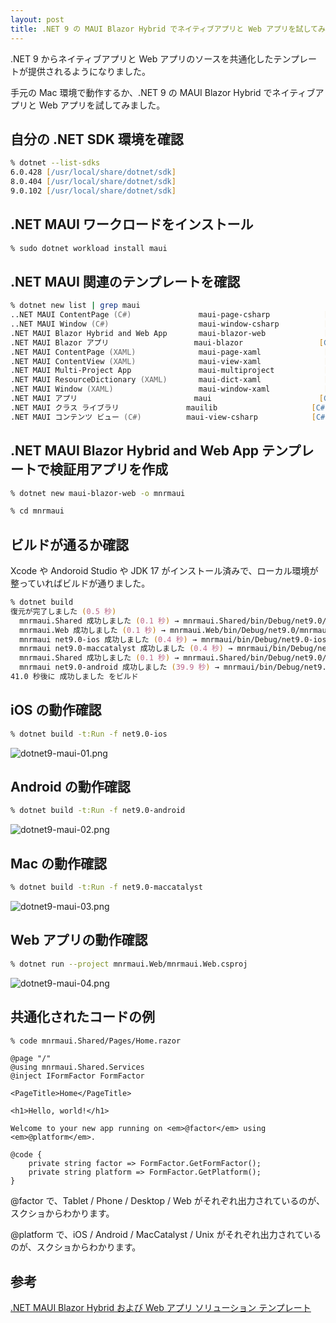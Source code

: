 ```yaml
---
layout: post
title: .NET 9 の MAUI Blazor Hybrid でネイティブアプリと Web アプリを試してみた
---
```


.NET 9 からネイティブアプリと Web アプリのソースを共通化したテンプレートが提供されるようになりました。

手元の Mac 環境で動作するか、.NET 9 の MAUI Blazor Hybrid でネイティブアプリと Web アプリを試してみました。

## 自分の .NET SDK 環境を確認

```zsh
% dotnet --list-sdks
6.0.428 [/usr/local/share/dotnet/sdk]
8.0.404 [/usr/local/share/dotnet/sdk]
9.0.102 [/usr/local/share/dotnet/sdk]
```

## .NET MAUI ワークロードをインストール

```zsh
% sudo dotnet workload install maui
```

## .NET MAUI 関連のテンプレートを確認

```zsh
% dotnet new list | grep maui
..NET MAUI ContentPage (C#)               maui-page-csharp            [C#]        MAUI/Android/iOS/macOS/Mac Catalyst/WinUI/Tizen/Xaml/Code                    
..NET MAUI Window (C#)                    maui-window-csharp          [C#]        MAUI/Android/iOS/macOS/Mac Catalyst/WinUI/Tizen/Xaml/Code                    
.NET MAUI Blazor Hybrid and Web App       maui-blazor-web             [C#]        MAUI/Android/iOS/macOS/Mac Catalyst/Windows/Tizen/Blazor/Blazor Hybrid/Mobile
.NET MAUI Blazor アプリ                   maui-blazor                 [C#]        MAUI/Android/iOS/macOS/Mac Catalyst/Windows/Tizen/Blazor/Blazor Hybrid/Mobile
.NET MAUI ContentPage (XAML)              maui-page-xaml              [C#]        MAUI/Android/iOS/macOS/Mac Catalyst/WinUI/Tizen/Xaml/Code                    
.NET MAUI ContentView (XAML)              maui-view-xaml              [C#]        MAUI/Android/iOS/macOS/Mac Catalyst/WinUI/Tizen/Xaml/Code                    
.NET MAUI Multi-Project App               maui-multiproject           [C#]        MAUI/Android/iOS/macOS/Mac Catalyst/Windows/Mobile                           
.NET MAUI ResourceDictionary (XAML)       maui-dict-xaml              [C#]        MAUI/Android/iOS/macOS/Mac Catalyst/WinUI/Xaml/Code                          
.NET MAUI Window (XAML)                   maui-window-xaml            [C#]        MAUI/Android/iOS/macOS/Mac Catalyst/WinUI/Tizen/Xaml/Code                    
.NET MAUI アプリ                          maui                        [C#]        MAUI/Android/iOS/macOS/Mac Catalyst/Windows/Tizen/Mobile                     
.NET MAUI クラス ライブラリ               mauilib                     [C#]        MAUI/Android/iOS/macOS/Mac Catalyst/Windows/Tizen/Mobile                     
.NET MAUI コンテンツ ビュー (C#)          maui-view-csharp            [C#]        MAUI/Android/iOS/macOS/Mac Catalyst/WinUI/Tizen/Xaml/Code                    
```

## .NET MAUI Blazor Hybrid and Web App テンプレートで検証用アプリを作成

```zsh
% dotnet new maui-blazor-web -o mnrmaui

% cd mnrmaui
```

## ビルドが通るか確認

Xcode や Andoroid Studio や JDK 17 がインストール済みで、ローカル環境が整っていればビルドが通りました。

```zsh
% dotnet build                                             
復元が完了しました (0.5 秒)
  mnrmaui.Shared 成功しました (0.1 秒) → mnrmaui.Shared/bin/Debug/net9.0/mnrmaui.Shared.dll
  mnrmaui.Web 成功しました (0.1 秒) → mnrmaui.Web/bin/Debug/net9.0/mnrmaui.Web.dll
  mnrmaui net9.0-ios 成功しました (0.4 秒) → mnrmaui/bin/Debug/net9.0-ios/iossimulator-arm64/mnrmaui.dll
  mnrmaui net9.0-maccatalyst 成功しました (0.4 秒) → mnrmaui/bin/Debug/net9.0-maccatalyst/maccatalyst-arm64/mnrmaui.dll
  mnrmaui.Shared 成功しました (0.1 秒) → mnrmaui.Shared/bin/Debug/net9.0/mnrmaui.Shared.dll
  mnrmaui net9.0-android 成功しました (39.9 秒) → mnrmaui/bin/Debug/net9.0-android/mnrmaui.dll
41.0 秒後に 成功しました をビルド
```

## iOS の動作確認

```zsh
% dotnet build -t:Run -f net9.0-ios
```

![dotnet9-maui-01.png](/assets/img/2025-01-18-dotnet9-maui-01.png)

## Android の動作確認

```zsh
% dotnet build -t:Run -f net9.0-android
```

![dotnet9-maui-02.png](/assets/img/2025-01-18-dotnet9-maui-02.png)

## Mac の動作確認

```zsh
% dotnet build -t:Run -f net9.0-maccatalyst
```

![dotnet9-maui-03.png](/assets/img/2025-01-18-dotnet9-maui-03.png)

## Web アプリの動作確認

```zsh
% dotnet run --project mnrmaui.Web/mnrmaui.Web.csproj
```

![dotnet9-maui-04.png](/assets/img/2025-01-18-dotnet9-maui-04.png)

## 共通化されたコードの例

```zsh
% code mnrmaui.Shared/Pages/Home.razor
```

```razor
@page "/"
@using mnrmaui.Shared.Services
@inject IFormFactor FormFactor

<PageTitle>Home</PageTitle>

<h1>Hello, world!</h1>

Welcome to your new app running on <em>@factor</em> using <em>@platform</em>.

@code {
    private string factor => FormFactor.GetFormFactor();
    private string platform => FormFactor.GetPlatform();
}
```

@factor で、Tablet / Phone / Desktop / Web がそれぞれ出力されているのが、スクショからわかります。

@platform で、iOS / Android / MacCatalyst / Unix がそれぞれ出力されているのが、スクショからわかります。

## 参考

[.NET MAUI Blazor Hybrid および Web アプリ ソリューション テンプレート](https://learn.microsoft.com/ja-jp/aspnet/core/blazor/hybrid/tutorials/maui-blazor-web-app?view=aspnetcore-9.0#net-maui-blazor-hybrid-and-web-app-solution-template)
